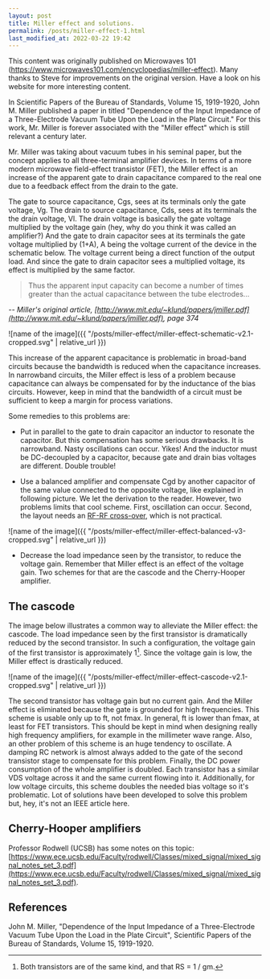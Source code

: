 ```yaml
---
layout: post
title: Miller effect and solutions.
permalink: /posts/miller-effect-1.html
last_modified_at: 2022-03-22 19:42
---
```


<p class="begin-note">This content was originally published on Microwaves 101 (<a href="https://www.microwaves101.com/encyclopedias/miller-effect">https://www.microwaves101.com/encyclopedias/miller-effect</a>). Many thanks to Steve for improvements on the original version. Have a look on his website for more interesting content.</p>

In Scientific Papers of the Bureau of Standards, Volume 15, 1919-1920, John M. Miller published a paper in titled "Dependence of the Input Impedance of a Three-Electrode Vacuum Tube Upon the Load in the Plate Circuit." For this work, Mr. Miller is forever associated with the "Miller effect" which is still relevant a century later.

Mr. Miller was taking about vacuum tubes in his seminal paper, but the concept applies to all three-terminal amplifier devices.  In terms of a more modern microwave field-effect transistor (FET), the Miller effect is an increase of the apparent gate to drain capacitance compared to the real one due to a feedback effect from the drain to the gate.

The gate to source capacitance, Cgs, sees at its terminals only the gate voltage, Vg. The drain to source capacitance, Cds, sees at its terminals the the drain voltage, Vl. The drain voltage is basically the gate voltage multiplied by the voltage gain (hey, why do you think it was called an amplifier?) And the gate to drain capacitor sees at its terminals the gate voltage multiplied by (1+A), A being the voltage current of the device in the schematic below. The voltage current being a direct function of the output load. And since the gate to drain capacitor sees a multiplied voltage, its effect is multiplied by the same factor.

> Thus the apparent input capacity can become a number of times greater than the actual capacitance between the tube electrodes...

<cite>-- Miller's original article, [http://www.mit.edu/~klund/papers/jmiller.pdf](http://www.mit.edu/~klund/papers/jmiller.pdf), page 374</cite>

![name of the image]({{ "/posts/miller-effect/miller-effect-schematic-v2.1-cropped.svg" | relative_url }})

This increase of the apparent capacitance is problematic in broad-band circuits because the bandwidth is reduced when the capacitance increases. In narrowband circuits, the Miller effect is less of a problem because capacitance can always be compensated for by the inductance of the bias circuits. However, keep in mind that the bandwidth of a circuit must be sufficient to keep a margin for process variations.

Some remedies to this problems are:

* Put in parallel to the gate to drain capacitor an inductor to resonate the capacitor. But this compensation has some serious drawbacks. It is narrowband. Nasty oscillations can occur. Yikes! And the inductor must be DC-decoupled by a capacitor, because gate and drain bias voltages are different. Double trouble!

* Use a balanced amplifier and compensate Cgd by another capacitor of the same value connected to the opposite voltage, like explained in following picture. We let the derivation to the reader. However, two problems limits that cool scheme. First, oscillation can occur. Second, the layout needs an [RF-RF cross-over](https://www.microwaves101.com/encyclopedias/rf-rf-crossovers), which is not practical.

![name of the image]({{ "/posts/miller-effect/miller-effect-balanced-v3-cropped.svg" | relative_url }})

* Decrease the load impedance seen by the transistor, to reduce the voltage gain. Remember that Miller effect is an effect of the voltage gain. Two schemes for that are the cascode and the Cherry-Hooper amplifier.

## The cascode

The image below illustrates a common way to alleviate the Miller effect: the cascode. The load impedance seen by the first transistor is dramatically reduced by the second transistor. In such a configuration, the voltage gain of the first transistor is approximately 1[^1]. Since the voltage gain is low, the Miller effect is drastically reduced.

![name of the image]({{ "/posts/miller-effect/miller-effect-cascode-v2.1-cropped.svg" | relative_url }})

The second transistor has voltage gain but no current gain. And the Miller effect is eliminated because the gate is grounded for high frequencies. This scheme is usable only up to ft, not fmax. In general, ft is lower than fmax, at least for FET transistors. This should be kept in mind when designing really high frequency amplifiers, for example in the millimeter wave range.
Also, an other problem of this scheme is an huge tendency to oscillate. A damping RC network is almost always added to the gate of the second transistor stage to compensate for this problem.
Finally, the DC power consumption of the whole amplifier is doubled. Each transistor has a similar VDS voltage across it and the same current flowing into it. Additionally, for low voltage circuits, this scheme doubles the needed bias voltage so it's problematic. Lot of solutions have been developed to solve this problem but, hey, it's not an IEEE article here.

[^1]: Both transistors are of the same kind, and that RS = 1 / gm.

## Cherry-Hooper amplifiers

Professor Rodwell (UCSB) has some notes on this topic: [https://www.ece.ucsb.edu/Faculty/rodwell/Classes/mixed_signal/mixed_signal_notes_set_3.pdf](https://www.ece.ucsb.edu/Faculty/rodwell/Classes/mixed_signal/mixed_signal_notes_set_3.pdf).

## References

John M. Miller, "Dependence of the Input Impedance of a Three-Electrode Vacuum Tube Upon the Load in the Plate Circuit", Scientific Papers of the Bureau of Standards, Volume 15, 1919-1920.
